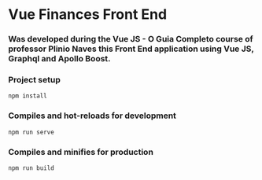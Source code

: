 # Vue Finances Front End

### Was developed during the Vue JS - O Guia Completo course of professor Plinio Naves this Front End application using Vue JS, Graphql and Apollo Boost.

### Project setup
```
npm install
```

### Compiles and hot-reloads for development
```
npm run serve
```

### Compiles and minifies for production
```
npm run build
```

